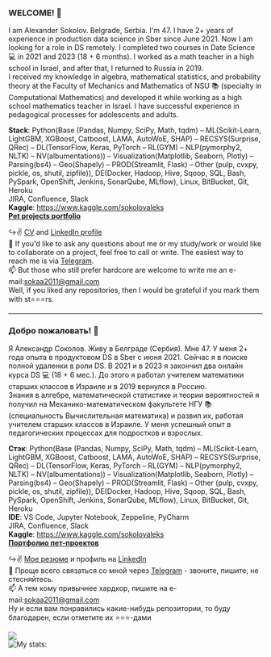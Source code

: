 ### WELCOME! 👋

I am Alexander Sokolov. Belgrade, Serbia. I'm 47. I have 2+ years of experience in production data science in Sber since June 2021. Now I am looking for a role in DS remotely. I completed two courses in Date Science 💻 in 2021 and 2023 (18 + 6 months). I worked as a math teacher in a high school in Israel, and after that, I returned to Russia in 2019.  
I received my knowledge in algebra, mathematical statistics, and probability theory at the Faculty of Mechanics and Mathematics of NSU 📚 (specialty in Computational Mathematics) and developed it while working as a high school mathematics teacher in Israel. I have successful experience in pedagogical processes for adolescents and adults.  

**Stack**:  Python(Base (Pandas, Numpy, SciPy, Math, tqdm) – ML(Scikit-Learn, LightGBM, XGBoost, Catboost, LAMA, AutoWoE, SHAP) – RECSYS(Surprise, QRec) – DL(TensorFlow, Keras, PyTorch – RL(GYM) – NLP(pymorphy2, NLTK) – NV(albumentations)) – Visualization(Matplotlib, Seaborn, Plotly) – Parsing(bs4) – Geo(Shapely) – PROD(Streamlit, Flask) – Other (pulp, cvxpy, pickle, os, shutil, zipfile)), DE(Docker, Hadoop, Hive, Sqoop, SQL, Bash, PySpark, OpenShift, Jenkins, SonarQube, MLflow), Linux, BitBucket, Git, Heroku  
JIRA, Confluence, Slack  
**Kaggle**: https://www.kaggle.com/sokolovaleks  
[**Pet projects portfolio**](https://github.com/alex-sokolov2011/pet-projects)  

↪️✌️ [CV](https://github.com/alex-sokolov2011/diplomas_and_certificates/blob/main/CV_DataScientist_Sokolov_Eng.pdf) and [LinkedIn profile](https://www.linkedin.com/in/sokaa2011/)  
📩  If you'd like to ask any questions about me or my study/work or would like to collaborate on a project, feel free to call or write. The easiest way to reach me is via [Telegram](https://t.me/aleks_2011).  
📫 But those who still prefer hardcore are welcome to write me an e-mail:[sokaa2011@gmail.com](mailto:sokaa2011@gmail.com)  
Well, if you liked any repositories, then I would be grateful if you mark them with st⭐️⭐️⭐️rs.

---
### Добро пожаловать! 👋

Я Александр Соколов. Живу в Белграде (Сербия). Мне 47. У меня 2+ года опыта в продуктовом DS в Sber с июня 2021. Сейчас я в поиске полной удаленки в роли DS. В 2021 и в 2023 я закончил два онлайн курса DS 💻 (18 + 6 мес.). До этого я работал учителем математики старших классов в Израиле и в 2019 вернулся в Россию.  
Знания в алгебре, математической статистике и теории вероятностей я получил на Механико-математическом факультете НГУ 📚 (специальность Вычислительная математика) и развил их, работая учителем старших классов в Израиле. У меня успешный опыт в педагогических процессах для подростков и взрослых.  

**Стэк**:  Python(Base (Pandas, Numpy, SciPy, Math, tqdm) – ML(Scikit-Learn, LightGBM, XGBoost, Catboost, LAMA, AutoWoE, SHAP) – RECSYS(Surprise, QRec) – DL(TensorFlow, Keras, PyTorch – RL(GYM) – NLP(pymorphy2, NLTK) – NV(albumentations)) – Visualization(Matplotlib, Seaborn, Plotly) – Parsing(bs4) – Geo(Shapely) – PROD(Streamlit, Flask) – Other (pulp, cvxpy, pickle, os, shutil, zipfile)), DE(Docker, Hadoop, Hive, Sqoop, SQL, Bash, PySpark, OpenShift, Jenkins, SonarQube, MLflow), Linux, BitBucket, Git, Heroku  
**IDE**: VS Code, Jupyter Notebook, Zeppeline, PyCharm  
JIRA, Confluence, Slack  
**Kaggle**: https://www.kaggle.com/sokolovaleks  
[**Портфолио пет-проектов**](https://github.com/alex-sokolov2011/pet-projects)

↪️✌️ [Мое резюме](https://github.com/alex-sokolov2011/diplomas_and_certificates/blob/main/CV_DataScientist_Sokolov.pdf) и профиль на [LinkedIn](https://www.linkedin.com/in/sokaa2011/)  
📩 Проще всего связаться со мной через [Telegram](https://t.me/aleks_2011) - звоните, пишите, не стесняйтесь.  
📫 А тем кому привычнее хардкор, пишите на e-mail:[sokaa2011@gmail.com](mailto:sokaa2011@gmail.com)  
Ну и если вам понравились какие-нибудь репозитории, то буду благодарен, если отметите их ⭐️⭐️⭐️-дами  

![](https://komarev.com/ghpvc/?username=alex-sokolov2011&color=blue)  
![My stats:](https://github-readme-stats.vercel.app/api?username=alex-sokolov2011&hide=prs&hide_title=True&hide_border=True&card_width=100&text_color=0d1117&show_icons=true)
